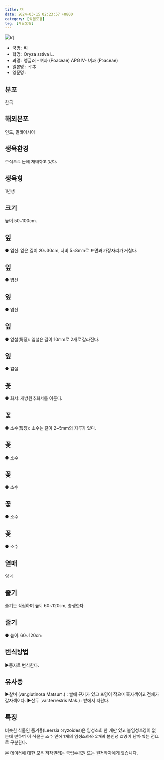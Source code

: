 ```yaml
---
title: 벼
date: 2024-03-15 02:23:57 +0800
category: [식물도감]
tag: [식물도감]
---
```




![벼](/fileUpload/plants/basic/Gramineae/Oryza/14607/1_th2.JPG)
- 국명 : 벼
- 학명 : Oryza sativa L.
- 과명 : 앵글러 - 벼과 (Poaceae) APG Ⅳ- 벼과 (Poaceae)
- 일본명 : イネ
- 영문명 : 


## 분포
한국
## 해외분포
인도, 말레이시아
## 생육환경
주식으로 논에 재배하고 있다.
## 생육형
1년생
## 크기
높이 50~100cm.
## 잎
● 엽신: 잎은 길이 20~30cm, 너비 5~8mm로 표면과 가장자리가 거칠다.
## 잎
● 엽신
## 잎
● 엽신
## 잎
● 옆설(특징): 엽설은 길이 10mm로 2개로 갈라진다. 
## 잎
● 엽설
## 꽃
● 화서: 개방원추화서를 이룬다.
## 꽃
● 소수(특징): 소수는 길이 2~5mm의 자루가 있다.
## 꽃
● 소수
## 꽃
● 소수
## 꽃
● 소수
## 꽃
● 소수
## 열매
영과
## 줄기
줄기는 직립하며 높이 60~120cm, 총생한다.
## 줄기
● 높이: 60~120cm
## 번식방법
▶종자로 번식한다.
## 유사종
▶찰벼 (var.glutinosa Matsum.) : 쌀에 끈기가 있고 포영이 작으며 흑자색이고 전체가 갈자색이다. ▶산두 (var.terrestris Mak.) : 밭에서 자란다.
## 특징
비슷한 식물인 좀겨풀(Leersia oryzoides)은 임성소화 한 개만 있고 불임성호영이 없는데 반하여 이 식물은 소수 안에 1개의 임성소화와 2개의 불임성 호영이 남아 있는 점으로 구분된다.






본 데이터에 대한 모든 저작권리는 국립수목원 또는 원저작자에게 있습니다.
